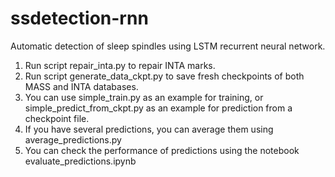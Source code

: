 # ssdetection-rnn
Automatic detection of sleep spindles using LSTM recurrent neural network.


1. Run script repair\_inta.py to repair INTA marks.
2. Run script generate\_data\_ckpt.py to save fresh checkpoints of both MASS and INTA databases.
3. You can use simple\_train.py as an example for training, or simple\_predict\_from\_ckpt.py as an example for prediction from a checkpoint file.
4. If you have several predictions, you can average them using average\_predictions.py
5. You can check the performance of predictions using the notebook evaluate\_predictions.ipynb

